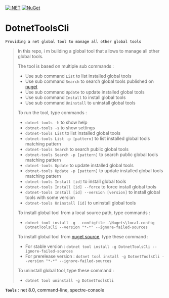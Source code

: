 [![.NET](https://github.com/aimenux/DotnetToolsCli/actions/workflows/ci.yml/badge.svg?branch=main)](https://github.com/aimenux/DotnetToolsCli/actions/workflows/ci.yml)
[![NuGet](https://img.shields.io/nuget/v/DotnetToolsCli)](https://www.nuget.org/packages/DotnetToolsCli/)

# DotnetToolsCli
```
Providing a net global tool to manage all other global tools
```

> In this repo, i m building a global tool that allows to manage all other global tools.
>
> The tool is based on multiple sub commands :
> - Use sub command `List` to list installed global tools
> - Use sub command `Search` to search global tools published on [nuget](https://www.nuget.org/packages?packagetype=dotnettool)
> - Use sub command `Update` to update installed global tools
> - Use sub command `Install` to install global tools
> - Use sub command `Uninstall` to uninstall global tools
>
> To run the tool, type commands :
> - `dotnet-tools -h` to show help
> - `dotnet-tools -s` to show settings
> - `dotnet-tools List` to list installed global tools
> - `dotnet-tools List -p [pattern]` to list installed global tools matching pattern
> - `dotnet-tools Search` to search public global tools
> - `dotnet-tools Search -p [pattern]` to search public global tools matching pattern
> - `dotnet-tools Update` to update installed global tools
> - `dotnet-tools Update -p [pattern]` to update installed global tools matching pattern
> - `dotnet-tools Install [id]` to install global tools
> - `dotnet-tools Install [id] --force` to force install global tools
> - `dotnet-tools Install [id] --version [version]` to install global tools with some version
> - `dotnet-tools Uninstall [id]` to uninstall global tools
>
> To install global tool from a local source path, type commands :
> - `dotnet tool install -g --configfile .\Nugets\local.config DotnetToolsCli --version "*-*" --ignore-failed-sources`
>
> To install global tool from [nuget source](https://www.nuget.org/packages/DotnetToolsCli), type these command :
> - For stable version : `dotnet tool install -g DotnetToolsCli --ignore-failed-sources`
> - For prerelease version : `dotnet tool install -g DotnetToolsCli --version "*-*" --ignore-failed-sources`
>
> To uninstall global tool, type these command :
> - `dotnet tool uninstall -g DotnetToolsCli`
>
>

**`Tools`** : net 8.0, command-line, spectre-console